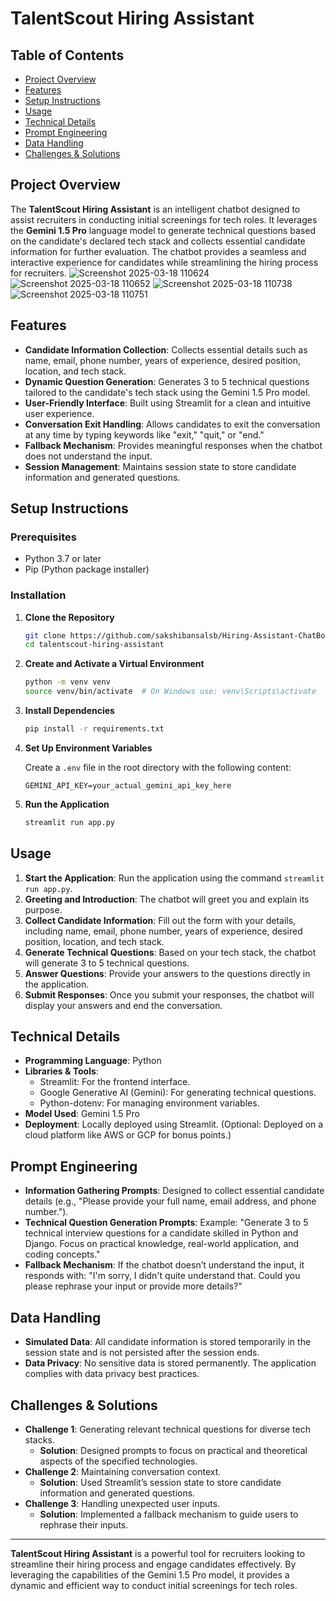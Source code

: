 # TalentScout Hiring Assistant

## Table of Contents

- [Project Overview](#project-overview)
- [Features](#features)
- [Setup Instructions](#setup-instructions)
- [Usage](#usage)
- [Technical Details](#technical-details)
- [Prompt Engineering](#prompt-engineering)
- [Data Handling](#data-handling)
- [Challenges & Solutions](#challenges--solutions)

## Project Overview

The **TalentScout Hiring Assistant** is an intelligent chatbot designed to assist recruiters in conducting initial screenings for tech roles. It leverages the **Gemini 1.5 Pro** language model to generate technical questions based on the candidate's declared tech stack and collects essential candidate information for further evaluation. The chatbot provides a seamless and interactive experience for candidates while streamlining the hiring process for recruiters.
![Screenshot 2025-03-18 110624](https://github.com/user-attachments/assets/932f8749-5c72-4a1e-a53d-7734b36b4ab1)
![Screenshot 2025-03-18 110652](https://github.com/user-attachments/assets/29edee10-d0a8-4fae-8421-81205c5e621f)
![Screenshot 2025-03-18 110738](https://github.com/user-attachments/assets/299faa5d-dd53-4700-ae15-9d476fa308f0)
![Screenshot 2025-03-18 110751](https://github.com/user-attachments/assets/8b8bd8c2-ea8a-4305-9f00-4afeabe751d8)


## Features

- **Candidate Information Collection**: Collects essential details such as name, email, phone number, years of experience, desired position, location, and tech stack.
- **Dynamic Question Generation**: Generates 3 to 5 technical questions tailored to the candidate's tech stack using the Gemini 1.5 Pro model.
- **User-Friendly Interface**: Built using Streamlit for a clean and intuitive user experience.
- **Conversation Exit Handling**: Allows candidates to exit the conversation at any time by typing keywords like "exit," "quit," or "end."
- **Fallback Mechanism**: Provides meaningful responses when the chatbot does not understand the input.
- **Session Management**: Maintains session state to store candidate information and generated questions.

## Setup Instructions

### Prerequisites

- Python 3.7 or later
- Pip (Python package installer)

### Installation

1. **Clone the Repository**

    ```bash
    git clone https://github.com/sakshibansalsb/Hiring-Assistant-ChatBot.git
    cd talentscout-hiring-assistant
    ```

2. **Create and Activate a Virtual Environment**

    ```bash
    python -m venv venv
    source venv/bin/activate  # On Windows use: venv\Scripts\activate
    ```

3. **Install Dependencies**

    ```bash
    pip install -r requirements.txt
    ```

4. **Set Up Environment Variables**

    Create a `.env` file in the root directory with the following content:

    ```env
    GEMINI_API_KEY=your_actual_gemini_api_key_here
    ```

5. **Run the Application**

    ```bash
    streamlit run app.py
    ```

## Usage

1. **Start the Application**: Run the application using the command `streamlit run app.py`.
2. **Greeting and Introduction**: The chatbot will greet you and explain its purpose.
3. **Collect Candidate Information**: Fill out the form with your details, including name, email, phone number, years of experience, desired position, location, and tech stack.
4. **Generate Technical Questions**: Based on your tech stack, the chatbot will generate 3 to 5 technical questions.
5. **Answer Questions**: Provide your answers to the questions directly in the application.
6. **Submit Responses**: Once you submit your responses, the chatbot will display your answers and end the conversation.

## Technical Details

- **Programming Language**: Python
- **Libraries & Tools**:
  - Streamlit: For the frontend interface.
  - Google Generative AI (Gemini): For generating technical questions.
  - Python-dotenv: For managing environment variables.
- **Model Used**: Gemini 1.5 Pro
- **Deployment**: Locally deployed using Streamlit. (Optional: Deployed on a cloud platform like AWS or GCP for bonus points.)

## Prompt Engineering

- **Information Gathering Prompts**: Designed to collect essential candidate details (e.g., "Please provide your full name, email address, and phone number.").
- **Technical Question Generation Prompts**: Example: "Generate 3 to 5 technical interview questions for a candidate skilled in Python and Django. Focus on practical knowledge, real-world application, and coding concepts."
- **Fallback Mechanism**: If the chatbot doesn’t understand the input, it responds with: "I'm sorry, I didn't quite understand that. Could you please rephrase your input or provide more details?"

## Data Handling

- **Simulated Data**: All candidate information is stored temporarily in the session state and is not persisted after the session ends.
- **Data Privacy**: No sensitive data is stored permanently. The application complies with data privacy best practices.

## Challenges & Solutions

- **Challenge 1**: Generating relevant technical questions for diverse tech stacks.
  - **Solution**: Designed prompts to focus on practical and theoretical aspects of the specified technologies.
- **Challenge 2**: Maintaining conversation context.
  - **Solution**: Used Streamlit’s session state to store candidate information and generated questions.
- **Challenge 3**: Handling unexpected user inputs.
  - **Solution**: Implemented a fallback mechanism to guide users to rephrase their inputs.

---

**TalentScout Hiring Assistant** is a powerful tool for recruiters looking to streamline their hiring process and engage candidates effectively. By leveraging the capabilities of the Gemini 1.5 Pro model, it provides a dynamic and efficient way to conduct initial screenings for tech roles.
